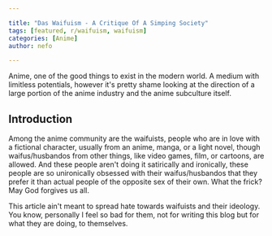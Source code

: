 ```yaml
--- 

title: "Das Waifuism - A Critique Of A Simping Society"
tags: [featured, r/waifuism, waifuism]
categories: [Anime]
author: nefo

---
```


Anime, one of the good things to exist in the modern world. A medium with limitless potentials, however it's pretty shame looking at the direction of a large portion of the anime industry and the anime subculture itself.
 
## Introduction 

Among the anime community are the waifuists, people who are in love with a fictional character, usually from an anime, manga, or a light novel, though waifus/husbandos from other things, like video games, film, or cartoons, are allowed. And these people aren't doing it satirically and ironically, these people are so unironically obsessed with their waifus/husbandos that they prefer it than actual 
people of the opposite sex of their own. What the frick? May God forgives us all.

This article ain't meant to spread hate towards waifuists and their ideology. You know, personally I feel so bad for them, not for writing this blog but for what they are doing, to themselves. 
